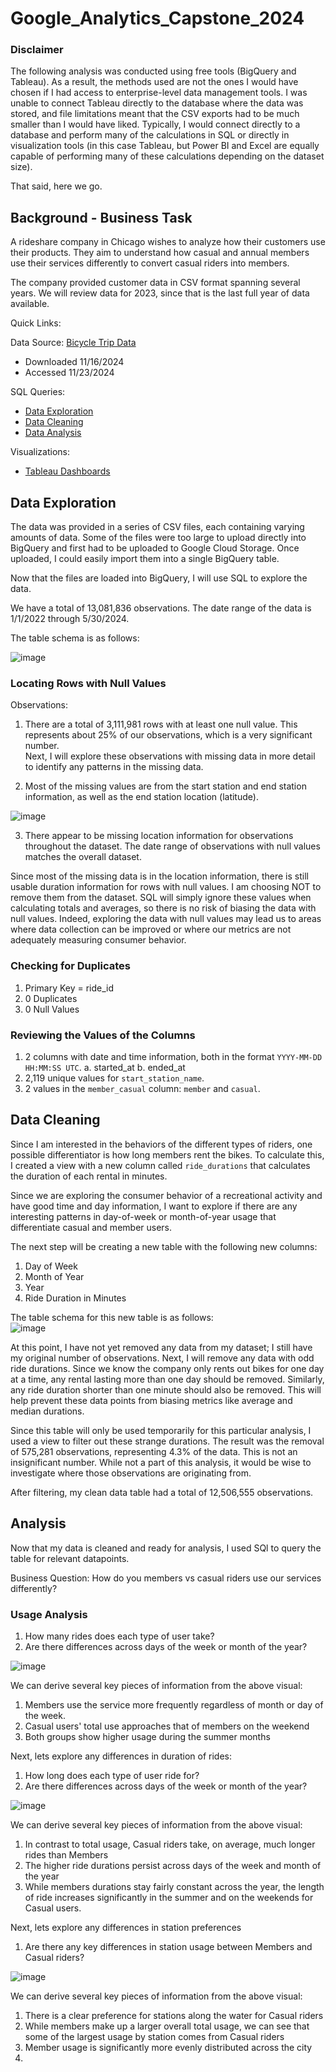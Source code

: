 # Google_Analytics_Capstone_2024

### Disclaimer

The following analysis was conducted using free tools (BigQuery and Tableau). As a result, the methods used are not the ones I would have chosen if I had access to enterprise-level data management tools. I was unable to connect Tableau directly to the database where the data was stored, and file limitations meant that the CSV exports had to be much smaller than I would have liked. Typically, I would connect directly to a database and perform many of the calculations in SQL or directly in visualization tools (in this case Tableau, but Power BI and Excel are equally capable of performing many of these calculations depending on the dataset size).  

That said, here we go.

## Background - Business Task

A rideshare company in Chicago wishes to analyze how their customers use their products. They aim to understand how casual and annual members use their services differently to convert casual riders into members.  

The company provided customer data in CSV format spanning several years. We will review data for 2023, since that is the last full year of data available. 

Quick Links:

Data Source: [Bicycle Trip Data](https://console.cloud.google.com/bigquery?ws=!1m4!1m3!3m2!1scoursera-project-1-409719!2sBicycle_Data_Coursera_Project)
 - Downloaded 11/16/2024
 - Accessed 11/23/2024

SQL Queries:

- [Data Exploration](https://github.com/Bsmith1886/Google_Analytics_Capstone_2024/blob/bdd38f9ca1368d188453e42c535ac4cf16ec04c6/Data_Exploration.sql)
- [Data Cleaning](https://github.com/Bsmith1886/Google_Analytics_Capstone_2024/blob/bdd38f9ca1368d188453e42c535ac4cf16ec04c6/data_cleaning.sql)
- [Data Analysis](https://github.com/Bsmith1886/Google_Analytics_Capstone_2024/blob/bdd38f9ca1368d188453e42c535ac4cf16ec04c6/data_analysis.sql)

Visualizations:

 - [Tableau Dashboards](https://public.tableau.com/views/GoogleCapstone-BicycleSharingCompanyAnalysis/UsagebyMemberType?:language=en-US&publish=yes&:sid=&:redirect=auth&:display_count=n&:origin=viz_share_link)


## Data Exploration

The data was provided in a series of CSV files, each containing varying amounts of data. Some of the files were too large to upload directly into BigQuery and first had to be uploaded to Google Cloud Storage. Once uploaded, I could easily import them into a single BigQuery table.  

Now that the files are loaded into BigQuery, I will use SQL to explore the data.  

We have a total of 13,081,836 observations. The date range of the data is 1/1/2022 through 5/30/2024.  

The table schema is as follows:  

![image](https://github.com/user-attachments/assets/d18e1b87-c1c1-4165-b4e4-b36f34a6e505)

### Locating Rows with Null Values

Observations:

  1. There are a total of 3,111,981 rows with at least one null value. This represents about 25% of our observations, which is a very significant number.   
  Next, I will explore these observations with missing data in more detail to identify any patterns in the missing data.  
  
  2. Most of the missing values are from the start station and end station information, as well as the end station location (latitude).  
  
  ![image](https://github.com/user-attachments/assets/a54d6879-7dea-47b2-8da7-7366b40ade68)
  
  3. There appear to be missing location information for observations throughout the dataset. The date range of observations with null values matches the 
  overall dataset.  

Since most of the missing data is in the location information, there is still usable duration information for rows with null values. I am choosing NOT to remove them from the dataset. SQL will simply ignore these values when calculating totals and averages, so there is no risk of biasing the data with null values. Indeed, exploring the data with null values may lead us to areas where data collection can be improved or where our metrics are not adequately measuring consumer behavior.  

### Checking for Duplicates

 1. Primary Key = ride_id
 2. 0 Duplicates
 3. 0 Null Values


### Reviewing the Values of the Columns

  1.  2 columns with date and time information, both in the format `YYYY-MM-DD HH:MM:SS UTC`.
    a. started_at
    b. ended_at
  2. 2,119 unique values for `start_station_name`.
  3. 2 values in the `member_casual` column: `member` and `casual`.  

## Data Cleaning

Since I am interested in the behaviors of the different types of riders, one possible differentiator is how long members rent the bikes. To calculate this, I created a view with a new column called `ride_durations` that calculates the duration of each rental in minutes.  

Since we are exploring the consumer behavior of a recreational activity and have good time and day information, I want to explore if there are any interesting patterns in day-of-week or month-of-year usage that differentiate casual and member users.  

The next step will be creating a new table with the following new columns:  

1. Day of Week  
2. Month of Year  
3. Year  
4. Ride Duration in Minutes  

The table schema for this new table is as follows:  
![image](https://github.com/user-attachments/assets/32eff7a4-fd97-4828-a831-624de58fd2ad)

At this point, I have not yet removed any data from my dataset; I still have my original number of observations. Next, I will remove any data with odd ride durations. Since we know the company only rents out bikes for one day at a time, any rental lasting more than one day should be removed. Similarly, any ride duration shorter than one minute should also be removed. This will help prevent these data points from biasing metrics like average and median durations.  

Since this table will only be used temporarily for this particular analysis, I used a view to filter out these strange durations. The result was the removal of 575,281 observations, representing 4.3% of the data. This is not an insignificant number. While not a part of this analysis, it would be wise to investigate where those observations are originating from.  

After filtering, my clean data table had a total of 12,506,555 observations.

## Analysis

Now that my data is cleaned and ready for analysis, I used SQl to query the table for relevant datapoints. 

Business Question: How do you members vs casual riders use our services differently? 

### Usage Analysis
 1. How many rides does each type of user take?
 2. Are there differences across days of the week or month of the year?

![image](https://github.com/user-attachments/assets/fccec003-0c5a-4f19-81ce-3548f7a3a628)

We can derive several key pieces of information from the above visual:
1. Members use the service more frequently regardless of month or day of the week.
2. Casual users' total use approaches that of members on the weekend
3. Both groups show higher usage during the summer months

Next, lets explore any differences in duration of rides: 
 1. How long does each type of user ride for?
 2. Are there differences across days of the week or month of the year?

![image](https://github.com/user-attachments/assets/3713dcc5-1fe4-4b2f-a79f-5e4e34eeb089)

We can derive several key pieces of information from the above visual:
1. In contrast to total usage, Casual riders take, on average, much longer rides than Members
2. The higher ride durations persist across days of the week and month of the year
3. While members durations stay fairly constant across the year, the length of ride increases significantly in the summer and on the weekends for Casual users.

Next, lets explore any differences in station preferences
 1.  Are there any key differences in station usage between Members and Casual riders?

![image](https://github.com/user-attachments/assets/51f2eb36-0115-4881-98bf-69b2b4434b17)

We can derive several key pieces of information from the above visual:
 1. There is a clear preference for stations along the water for Casual riders
 2. While members make up a larger overall total usage, we can see that some of the largest usage by station comes from Casual riders
 3. Member usage is significantly more evenly distributed across the city
 4. 





